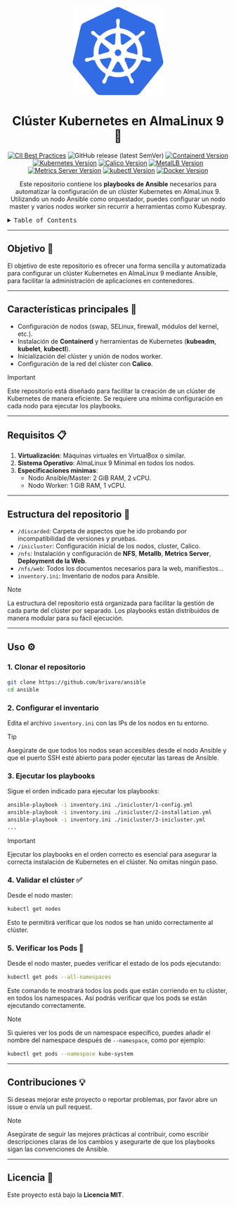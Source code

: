 <div align="center"><a name="readme-top"></a>
  
  <img height="200" alt="Kubernetes logo" src="https://github.com/kubernetes/kubernetes/raw/master/logo/logo.png">

# **Clúster Kubernetes en AlmaLinux 9** 🚀

[![CII Best Practices](https://bestpractices.coreinfrastructure.org/projects/569/badge)](https://bestpractices.coreinfrastructure.org/projects/569) 
![GitHub release (latest SemVer)](https://img.shields.io/github/v/release/kubernetes/kubernetes?sort=semver)
[![Containerd Version](https://img.shields.io/badge/Containerd-1.6.12-brightgreen)](https://github.com/containerd/containerd/releases/tag/v1.6.12)
[![Kubernetes Version](https://img.shields.io/badge/Kubernetes-v1.32-blue)](https://github.com/kubernetes/kubernetes/releases/tag/v1.32.0)
[![Calico Version](https://img.shields.io/badge/Calico-v3.26.1-orange)](https://github.com/projectcalico/calico/releases/tag/v3.26.1)
[![MetalLB Version](https://img.shields.io/badge/MetalLB-v0.14.9-yellow)](https://github.com/metallb/metallb/releases/tag/v0.14.9)
[![Metrics Server Version](https://img.shields.io/badge/Metric%20Server-v0.7.2-purple)](https://github.com/kubernetes-sigs/metrics-server/releases/tag/v0.7.2)
[![kubectl Version](https://img.shields.io/badge/kubectl-v1.32.0-blue)](https://github.com/kubernetes/kubernetes/releases/tag/v1.32.0)
[![Docker Version](https://img.shields.io/badge/Docker-v20.10.8-blue)](https://docs.docker.com/engine/release-notes/#20108)


Este repositorio contiene los **playbooks de Ansible** necesarios para automatizar la configuración de un clúster Kubernetes en AlmaLinux 9. Utilizando un nodo Ansible como orquestador, puedes configurar un nodo master y varios nodos worker sin recurrir a herramientas como Kubespray.

</div>

<details>
<summary><kbd>Table of Contents</kbd></summary>

- [Objetivo](#objetivo-)
- [Características principales](#características-principales-)
- [Requisitos](#requisitos-)
- [Estructura del repositorio](#estructura-del-repositorio-)
- [Uso](#uso-%EF%B8%8F)
- [Contribuciones](#contribuciones-)
- [Licencia](#licencia-)

</details>

---

## **Objetivo** 🎯

El objetivo de este repositorio es ofrecer una forma sencilla y automatizada para configurar un clúster Kubernetes en AlmaLinux 9 mediante Ansible, para facilitar la administración de aplicaciones en contenedores.

---

## **Características principales** 🔧

- Configuración de nodos (swap, SELinux, firewall, módulos del kernel, etc.).
- Instalación de **Containerd** y herramientas de Kubernetes (**kubeadm**, **kubelet**, **kubectl**).
- Inicialización del clúster y unión de nodos worker.
- Configuración de la red del clúster con **Calico**.

> [!IMPORTANT]
> Este repositorio está diseñado para facilitar la creación de un clúster de Kubernetes de manera eficiente. Se requiere una mínima configuración en cada nodo para ejecutar los playbooks.

---

## **Requisitos** 📋

1. **Virtualización**: Máquinas virtuales en VirtualBox o similar.
2. **Sistema Operativo**: AlmaLinux 9 Minimal en todos los nodos.
3. **Especificaciones mínimas**:
   - Nodo Ansible/Master: 2 GiB RAM, 2 vCPU.
   - Nodo Worker: 1 GiB RAM, 1 vCPU.

---

## **Estructura del repositorio** 📂

- `/discarded`: Carpeta de aspectos que he ido probando por incompatibilidad de versiones y pruebas.
- `/inicluster`: Configuración inicial de los nodos, cluster, Calico.
- `/nfs`: Instalación y configuración de **NFS**, **Metallb**, **Metrics Server**, **Deployment de la Web**.
- `/nfs/web`: Todos los documentos necesarios para la web, manifiestos...
- `inventory.ini`: Inventario de nodos para Ansible.

> [!NOTE]
> La estructura del repositorio está organizada para facilitar la gestión de cada parte del clúster por separado. Los playbooks están distribuidos de manera modular para su fácil ejecución.

---

## **Uso** ⚙️

### **1. Clonar el repositorio**
```bash
git clone https://github.com/brivaro/ansible
cd ansible
```

### **2. Configurar el inventario**
Edita el archivo `inventory.ini` con las IPs de los nodos en tu entorno.

> [!TIP]
> Asegúrate de que todos los nodos sean accesibles desde el nodo Ansible y que el puerto SSH esté abierto para poder ejecutar las tareas de Ansible.

### **3. Ejecutar los playbooks**
Sigue el orden indicado para ejecutar los playbooks:
```bash
ansible-playbook -i inventory.ini ./inicluster/1-config.yml
ansible-playbook -i inventory.ini ./inicluster/2-installation.yml
ansible-playbook -i inventory.ini ./inicluster/3-inicluster.yml
...
```

> [!IMPORTANT]
> Ejecutar los playbooks en el orden correcto es esencial para asegurar la correcta instalación de Kubernetes en el clúster. No omitas ningún paso.

### **4. Validar el clúster** ✅
Desde el nodo master:
```bash
kubectl get nodes
```
Esto te permitirá verificar que los nodos se han unido correctamente al clúster.

### **5. Verificar los Pods** 🧐
Desde el nodo master, puedes verificar el estado de los pods ejecutando:

```bash
kubectl get pods --all-namespaces
```

Este comando te mostrará todos los pods que están corriendo en tu clúster, en todos los namespaces. Así podrás verificar que los pods se están ejecutando correctamente.

> [!NOTE]
> Si quieres ver los pods de un namespace específico, puedes añadir el nombre del namespace después de `--namespace`, como por ejemplo:
> ```bash
> kubectl get pods --namespace kube-system
> ```

---

## **Contribuciones** 💡

Si deseas mejorar este proyecto o reportar problemas, por favor abre un issue o envía un pull request.

> [!NOTE]
> Asegúrate de seguir las mejores prácticas al contribuir, como escribir descripciones claras de los cambios y asegurarte de que los playbooks sigan las convenciones de Ansible.

---

## **Licencia** 📜

Este proyecto está bajo la **Licencia MIT**.